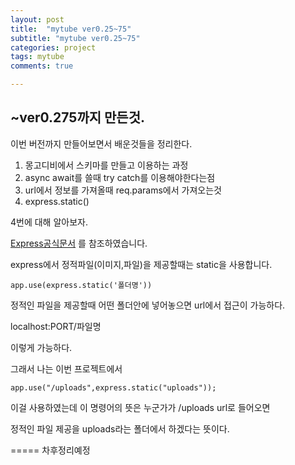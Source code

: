 ```yaml
---
layout: post
title:  "mytube ver0.25~75"
subtitle: "mytube ver0.25~75"
categories: project
tags: mytube
comments: true

---
```


## ~ver0.275까지 만든것.

이번 버전까지 만들어보면서 배운것들을 정리한다.

1. 몽고디비에서 스키마를 만들고 이용하는 과정
2. async await를 쓸때 try catch를 이용해야한다는점
3. url에서 정보를 가져올때 req.params에서 가져오는것
4. express.static()

4번에 대해 알아보자.

[Express공식문서](https://expressjs.com/ko/starter/static-files.html) 를 참조하였습니다.

express에서 정적파일(이미지,파일)을 제공할때는 static을 사용합니다.

```
app.use(express.static('폴더명'))
```

정적인 파일을 제공할때 어떤 폴더안에 넣어놓으면 url에서 접근이 가능하다.

localhost:PORT/파일명

이렇게 가능하다.

그래서 나는 이번 프로젝트에서

```
app.use("/uploads",express.static("uploads"));
```

이걸 사용하였는데 이 명령어의 뜻은 누군가가 /uploads url로 들어오면

정적인 파일 제공을 uploads라는 폴더에서 하겠다는 뜻이다.


===== 차후정리예정

